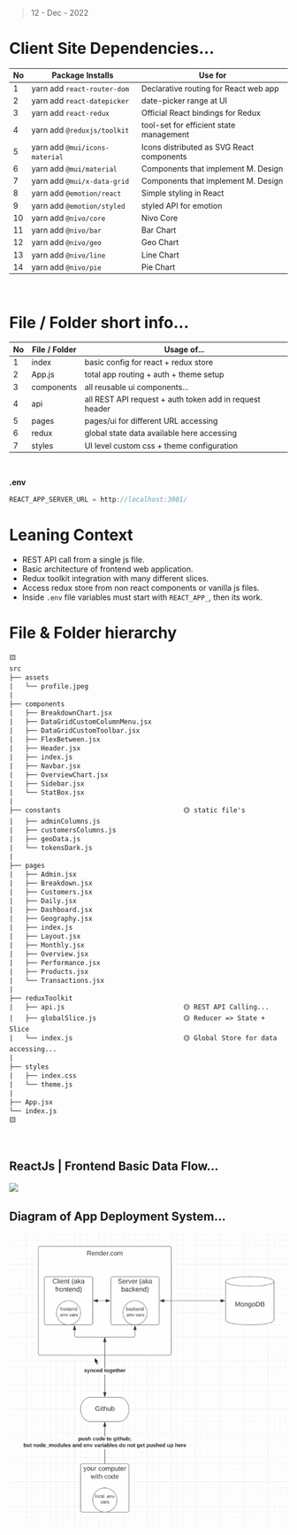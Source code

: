 > 12 - Dec - 2022

# Client Site Dependencies...

|No| Package Installs               | Use for                                   |
|--|--------------------------------|-------------------------------------------|
|1 | yarn add `react-router-dom`    | Declarative routing for React web app     |
|2 | yarn add `react-datepicker`    | date-picker range at UI                   |
|3 | yarn add `react-redux`         | Official React bindings for Redux         |
|4 | yarn add `@reduxjs/toolkit`    | tool-set for efficient state management   |
|5 | yarn add `@mui/icons-material` | Icons distributed as SVG React components |
|6 | yarn add `@mui/material`       | Components that implement M. Design       |
|7 | yarn add `@mui/x-data-grid`    | Components that implement M. Design       |
|8 | yarn add `@emotion/react`      | Simple styling in React                   |
|9 | yarn add `@emotion/styled`     | styled API for emotion                    |
|10| yarn add `@nivo/core`          | Nivo Core                                 |
|11| yarn add `@nivo/bar`           | Bar Chart                                 |
|12| yarn add `@nivo/geo`           | Geo Chart                                 |
|13| yarn add `@nivo/line`          | Line Chart                                |
|14| yarn add `@nivo/pie`           | Pie Chart                                 |


<br />

# File / Folder short info...

|No| File / Folder | Usage of...                                |
|--|---------------|--------------------------------------------|
|1 | index         | basic config for react + redux store       |
|2 | App.js        | total app routing + auth + theme setup     |
|3 | components    | all reusable ui components...              |
|4 | api           | all REST API request + auth token add in request header |
|5 | pages         | pages/ui for different URL accessing       |
|6 | redux         | global state data available here accessing |
|7 | styles        | UI level custom css + theme configuration  |

<br />

**.env**

```js
REACT_APP_SERVER_URL = http://localhost:3001/
```


# Leaning Context

* REST API call from a single js file.
* Basic architecture of frontend web application.
* Redux toolkit integration with many different slices.
* Access redux store from non react components or vanilla js files.
* Inside `.env` file variables must start with `REACT_APP_`, then its work.

# File & Folder hierarchy 
```
🟨
src
├── assets
|   └── profile.jpeg
|
├── components
|   ├── BreakdownChart.jsx
|   ├── DataGridCustomColumnMenu.jsx
|   ├── DataGridCustomToolbar.jsx
|   ├── FlexBetween.jsx
|   ├── Header.jsx
|   ├── index.js
|   ├── Navbar.jsx
|   ├── OverviewChart.jsx
|   ├── Sidebar.jsx
|   └── StatBox.jsx
|
├── constants                               🟡 static file's
|   ├── adminColumns.js
|   ├── customersColumns.js
|   ├── geoData.js
|   └── tokensDark.js
|
├── pages
|   ├── Admin.jsx
|   ├── Breakdown.jsx
|   ├── Customers.jsx
|   ├── Daily.jsx
|   ├── Dashboard.jsx
|   ├── Geography.jsx
|   ├── index.js
|   ├── Layout.jsx
|   ├── Monthly.jsx
|   ├── Overview.jsx
|   ├── Performance.jsx
|   ├── Products.jsx
|   └── Transactions.jsx
|
├── reduxToolkit
|   ├── api.js                              🟡 REST API Calling... 
|   ├── globalSlice.js                      🟡 Reducer => State + Slice   
|   └── index.js                            🟡 Global Store for data accessing...
|
├── styles
|   ├── index.css
|   └── theme.js
|
├── App.jsx
└── index.js
🟨
```

<br />

## ReactJs | Frontend Basic Data Flow...
<img src="./public/frontendDataFlow.png" />


<br />


## Diagram of App Deployment System...
<img src="../server/public/appDeployment.png" />
